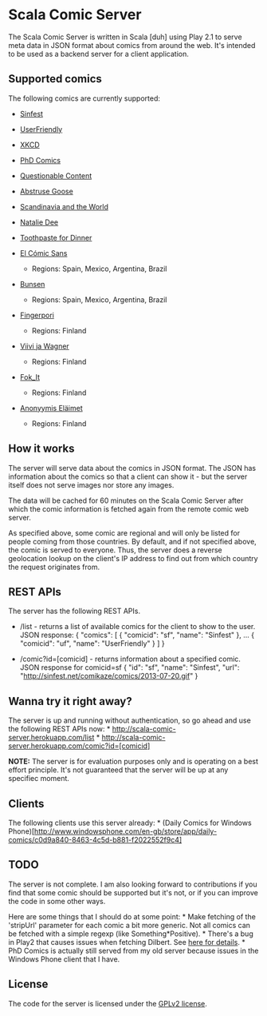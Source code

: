 Scala Comic Server
==================

The Scala Comic Server is written in Scala [duh] using Play 2.1 to serve meta data in JSON format about comics from around the web. It's intended to be used as a backend server for a client application. 

Supported comics
----------------
The following comics are currently supported:

*   [Sinfest](http://sinfest.net)
*   [UserFriendly](http://www.userfriendly.org)
*   [XKCD](http://xkcd.com)
*   [PhD Comics](http://www.phdcomics.com/comics.php)
*   [Questionable Content](http://questionablecontent.net/)
*   [Abstruse Goose](http://abstrusegoose.com/)
*   [Scandinavia and the World](http://satwcomic.com/)
*   [Natalie Dee](http://www.nataliedee.com)
*   [Toothpaste for Dinner](http://www.toothpastefordinner.com)

*   [El Cómic Sans](http://www.elcomicsans.com/) 
    * Regions: Spain, Mexico, Argentina, Brazil
*   [Bunsen](http://http://www.heroeslocales.com/bunsen/) 
    * Regions: Spain, Mexico, Argentina, Brazil
*   [Fingerpori](http://www.hs.fi/fingerpori) 
    * Regions: Finland
*   [Viivi ja Wagner](http://www.hs.fi/viivijawagner/) 
    * Regions: Finland
*   [Fok_It](http://nyt.fi/tag/fok_it-kaikki) 
    * Regions: Finland
*   [Anonyymis Eläimet](http://nyt.fi/category/sarjakuvat/) 
    * Regions: Finland

How it works
------------
The server will serve data about the comics in JSON format. The JSON has information about the comics so that a client can show it - but the server itself does not serve images nor store any images. 

The data will be cached for 60 minutes on the Scala Comic Server after which the comic information is fetched again from the remote comic web server. 

As specified above, some comic are regional and will only be listed for people coming from those countries. By default, and if not specified above, the comic is served to everyone. Thus, the server does a reverse geolocation lookup on the client's IP address to find out from which country the request originates from. 

REST APIs
---------
The server has the following REST APIs.

* /list - returns a list of available comics for the client to show to the user.
    JSON response: 
        {
            "comics": [
                {
                    "comicid": "sf",
                    "name": "Sinfest"
                },
                ...
                {
                    "comicid": "uf",
                    "name": "UserFriendly"
                }
            ]
        }
    

* /comic?id=[comicid] - returns information about a specified comic.
    JSON response for comicid=sf
    {
        "id": "sf",
        "name": "Sinfest",
        "url": "http://sinfest.net/comikaze/comics/2013-07-20.gif"
    }

Wanna try it right away?
------------------------
The server is up and running without authentication, so go ahead and use the following REST APIs now:
    * http://scala-comic-server.herokuapp.com/list
    * http://scala-comic-server.herokuapp.com/comic?id=[comicid]

**NOTE:** The server is for evaluation purposes only and is operating on a best effort principle. It's not guaranteed that the server will be up at any specifiec moment. 

Clients
-------
The following clients use this server already:
    * (Daily Comics for Windows Phone)[http://www.windowsphone.com/en-gb/store/app/daily-comics/c0d9a840-8463-4c5d-b881-f2022552f9c4]

TODO
----
The server is not complete. I am also looking forward to contributions if you find that some comic should be supported but it's not, or if you can improve the code in some other ways. 

Here are some things that I should do at some point:
    * Make fetching of the 'stripUrl' parameter for each comic a bit more generic. Not all comics can be fetched with a simple regexp (like Something*Positive). 
    * There's a bug in Play2 that causes issues when fetching Dilbert. See [here for details](http://stackoverflow.com/questions/17749965/force-decoding-of-play2s-play-api-libs-ws-response-to-utf-8-in-scala).
    * PhD Comics is actually still served from my old server because issues in the Windows Phone client that I have. 

License
-------
The code for the server is licensed under the [GPLv2 license](http://www.gnu.org/licenses/gpl-2.0.html). 

